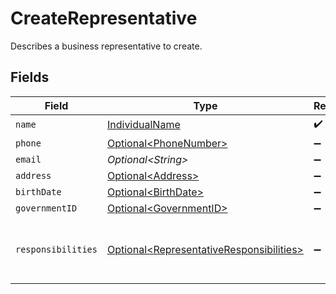 # CreateRepresentative

Describes a business representative to create.


## Fields

| Field                                                                                                  | Type                                                                                                   | Required                                                                                               | Description                                                                                            | Example                                                                                                |
| ------------------------------------------------------------------------------------------------------ | ------------------------------------------------------------------------------------------------------ | ------------------------------------------------------------------------------------------------------ | ------------------------------------------------------------------------------------------------------ | ------------------------------------------------------------------------------------------------------ |
| `name`                                                                                                 | [IndividualName](../../models/components/IndividualName.md)                                            | :heavy_check_mark:                                                                                     | N/A                                                                                                    |                                                                                                        |
| `phone`                                                                                                | [Optional\<PhoneNumber>](../../models/components/PhoneNumber.md)                                       | :heavy_minus_sign:                                                                                     | N/A                                                                                                    |                                                                                                        |
| `email`                                                                                                | *Optional\<String>*                                                                                    | :heavy_minus_sign:                                                                                     | N/A                                                                                                    | jordan.lee@classbooker.dev                                                                             |
| `address`                                                                                              | [Optional\<Address>](../../models/components/Address.md)                                               | :heavy_minus_sign:                                                                                     | N/A                                                                                                    |                                                                                                        |
| `birthDate`                                                                                            | [Optional\<BirthDate>](../../models/components/BirthDate.md)                                           | :heavy_minus_sign:                                                                                     | N/A                                                                                                    |                                                                                                        |
| `governmentID`                                                                                         | [Optional\<GovernmentID>](../../models/components/GovernmentID.md)                                     | :heavy_minus_sign:                                                                                     | N/A                                                                                                    |                                                                                                        |
| `responsibilities`                                                                                     | [Optional\<RepresentativeResponsibilities>](../../models/components/RepresentativeResponsibilities.md) | :heavy_minus_sign:                                                                                     | Describes the job responsibilities of a business representative.                                       |                                                                                                        |